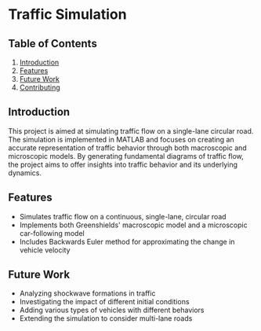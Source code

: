 # Traffic Simulation

## Table of Contents

1. [Introduction](#introduction)
2. [Features](#features)
3. [Future Work](#future-work)
4. [Contributing](#contributing)

## Introduction

This project is aimed at simulating traffic flow on a single-lane circular road. The simulation is implemented in MATLAB and focuses on creating an accurate representation of traffic behavior through both macroscopic and microscopic models. By generating fundamental diagrams of traffic flow, the project aims to offer insights into traffic behavior and its underlying dynamics.

## Features

- Simulates traffic flow on a continuous, single-lane, circular road
- Implements both Greenshields' macroscopic model and a microscopic car-following model
- Includes Backwards Euler method for approximating the change in vehicle velocity

## Future Work

- Analyzing shockwave formations in traffic
- Investigating the impact of different initial conditions
- Adding various types of vehicles with different behaviors
- Extending the simulation to consider multi-lane roads

